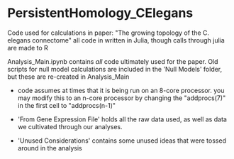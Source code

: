 # PersistentHomology_CElegans
Code used for calculations in paper: "The growing topology of the C. elegans connectome"
all code in written in Julia, though calls through julia are made to R


Analysis_Main.ipynb contains *all* code ultimately used for the paper. Old scripts for null model calculations are included in the 'Null Models' folder, but these are re-created in Analysis_Main
- code assumes at times that it is being run on an 8-core processor. you may modify this to an n-core processor by changing the "addprocs(7)" in the first cell to "addprocs(n-1)"

- 'From Gene Expression File' holds all the raw data used, as well as data we cultivated through our analyses.

- 'Unused Considerations' contains some unused ideas that were tossed around in the analysis

